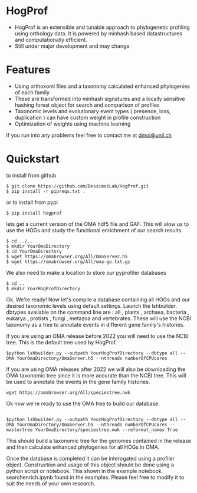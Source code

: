 # HogProf
  - HogProf is an extensible and tunable approach to phylogenetic profiling using orthology data. It is powered by minhash based datastructures and computationally efficient.
  - Still under major development and may change

# Features

  - Using orthoxoml files and a taxonomy calculated enhanced phylogenies of each family
  - These are transformed into minhash signatures and a locally sensitive hashing forest object for search and comparison of profiles
  - Taxonomic levels and evolutionary event types ( presence, loss, duplication ) can have custom weight in profile construction
  - Optimization of weights using machine learning

If you run into any problems feel free to contact me at [dmoi@unil.ch](dmoi@unil.ch)

# Quickstart

to install from github
```
$ git clone https://github.com/DessimozLab/HogProf.git
$ pip install -r pipreqs.txt .
```
or to install from pypi
```
$ pip install hogprof
```


lets get a current version of the OMA hdf5 file and GAF. This will alow us to use the HOGs and study the functional enrichment of our search results.

```
$ cd ../..
$ mkdir YourOmaDirectory
$ cd YourOmaDirectory
$ wget https://omabrowser.org/All/OmaServer.h5
$ wget https://omabrowser.org/All/oma-go.txt.gz
```

We also need to make a location to store our pyprofiler databases

```
$ cd ..
$ mkdir YourHogProfDirectory
```

Ok. We're ready! Now let's compile a database containing all HOGs and our desired taxonomic levels using default settings. Launch the lshbuilder.
dbtypes available on the command line are : all , plants , archaea, bacteria , eukarya , protists , fungi , metazoa and vertebrates. These will use the NCBI taxonomy as a tree to annotate events in different gene family's histories.


If you are using an OMA release before 2022 you will need to use the NCBI tree. This is the default tree used by HogProf.



```
$python lshbuilder.py --outpath YourHogProfDirectory --dbtype all --OMA YourOmaDirectory/OmaServer.h5 --nthreads numberOfCPUcores         

```

If you are using OMA releases after 2022 we will also be downloading the OMA taxonomic tree since it is more accurate than the NCBI tree. This will be used to annotate the events in the gene family histories.

```
wget https://omabrowser.org/All/speciestree.nwk

```

Ok now we're ready to use the OMA tree to build our database.

``` 

$python lshbuilder.py --outpath YourHogProfDirectory --dbtype all --OMA YourOmaDirectory/OmaServer.h5 --nthreads numberOfCPUcores --mastertree YourOmaDirectory/speciestree.nwk --reformat_names True

```

This should build a taxonomic tree for the genomes contained in the release and then calculate enhanced phylogenies for all HOGs in OMA.

Once the database is completed it can be interogated using a profiler object. Construction and usage of this object should be done using a python script or notebook. This shown in the example notebook searchenrich.ipynb found in the examples. Please feel free to modify it to suit the needs of your own research.
